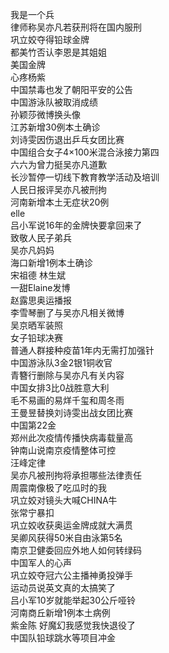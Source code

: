 我是一个兵  
律师称吴亦凡若获刑将在国内服刑  
巩立姣夺得铅球金牌  
都美竹否认李恩是其姐姐  
美国金牌  
心疼杨紫  
中国禁毒也发了朝阳平安的公告  
中国游泳队被取消成绩  
孙颖莎微博换头像  
江苏新增30例本土确诊  
刘诗雯因伤退出乒乓女团比赛  
中国组合女子4×100米混合泳接力第四  
六六为曾力挺吴亦凡道歉  
长沙暂停一切线下教育教学活动及培训  
人民日报评吴亦凡被刑拘  
河南新增本土无症状20例  
elle  
吕小军说16年的金牌快要拿回来了  
致敬人民子弟兵  
吴亦凡妈妈  
海口新增1例本土确诊  
宋祖德 林生斌  
一甜Elaine发博  
赵露思奥运播报  
李雪琴删了与吴亦凡相关微博  
吴京晒军装照  
女子铅球决赛  
普通人群接种疫苗1年内无需打加强针  
中国游泳队3金2银1铜收官  
青簪行删除与吴亦凡有关内容  
中国女排3比0战胜意大利  
毛不易画的易烊千玺和周冬雨  
王曼昱替换刘诗雯出战女团比赛  
中国第22金  
郑州此次疫情传播快病毒载量高  
钟南山说南京疫情整体可控  
汪峰定律  
吴亦凡被刑拘将承担哪些法律责任  
周震南像极了吃瓜时的我  
巩立姣对镜头大喊CHINA牛  
张常宁暴扣  
巩立姣收获奥运金牌成就大满贯  
吴卿风获得50米自由泳第5名  
南京卫健委回应外地人如何转绿码  
中国军人的心声  
巩立姣夺冠六公主播神勇投弹手  
运动员说英文真的太搞笑了  
吕小军10岁就能举起30公斤哑铃  
河南商丘新增1例本土病例  
紫金陈 好魔幻我感觉我快退役了  
中国队铅球跳水等项目冲金  
